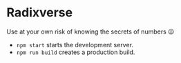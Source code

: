 # Radixverse

Use at your own risk of knowing the secrets of numbers 😉

- `npm start` starts the development server.
- `npm run build` creates a production build.
